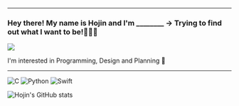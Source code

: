-----------------------------------------------------------------------------------------------------
### Hey there! My name is Hojin and I'm ________   -> Trying to find out what I want to be!🤔🤔🤔

<a href="https://hits.seeyoufarm.com"><img src="https://hits.seeyoufarm.com/api/count/incr/badge.svg?url=https%3A%2F%2Fgithub.com%2FHojin-Sa%2Fhit-counter&count_bg=%2379C83D&title_bg=%23555555&icon=&icon_color=%23E7E7E7&title=hits&edge_flat=false"/></a>

I'm interested in Programming, Design and Planning 🌱


-------------------------------------------------------------------------------------------------------------
  ![C](https://img.shields.io/badge/c-%2300599C.svg?style=for-the-badge&logo=c&logoColor=white)
	![Python](https://img.shields.io/badge/python-3670A0?style=for-the-badge&logo=python&logoColor=ffdd54)
  	![Swift](https://img.shields.io/badge/swift-F54A2A?style=for-the-badge&logo=swift&logoColor=white)
    
    
    
    

![Hojin's GitHub stats](https://github-readme-stats.vercel.app/api?username=Hojin-Sa&theme=great-gatsby&show_icons=true)
<!--
**Hojin-Sa/Hojin-Sa** is a ✨ _special_ ✨ repository because its `README.md` (this file) appears on your GitHub profile.

Here are some ideas to get you started:

- 🔭 I’m currently working on ...
-  I’m currently learning ...
- 👯 I’m looking to collaborate on ...
-  I’m looking for help with ...
- 💬 Ask me about ...
- 📫 How to reach me: ...
- 😄 Pronouns: ...
- ⚡ Fun fact: ...
-->
